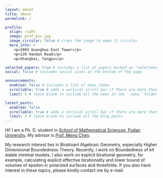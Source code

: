 ```yaml
---
layout: about
title: about
permalink: /

profile:
  align: right
  image: prof_pic.jpg
  image_circular: false # crops the image to make it circular
  more_info: >
    <p>2003 Guanghua East Tower</p>
    <p>220 Handan Road</p>
    <p>Shanghai, Yangpu</p>

selected_papers: true # includes a list of papers marked as "selected={true}"
social: false # includes social icons at the bottom of the page

announcements:
  enabled: false # includes a list of news items
  scrollable: true # adds a vertical scroll bar if there are more than 3 news items
  limit: 5 # leave blank to include all the news in the `_news` folder

latest_posts:
  enabled: false
  scrollable: true # adds a vertical scroll bar if there are more than 3 new posts items
  limit: 3 # leave blank to include all the blog posts
---
```


Hi! I am a Ph. D. student in [School of Mathematical Sciences, Fudan University](https://math.fudan.edu.cn/). My advisor is [Prof. Meng Chen](https://faculty.fudan.edu.cn/chenmeng/zh_CN/index.htm).

My research interest lies in Biratioanl Algebraic Geometry, especially Higher Dimensional Boundedness Theory. Recently, I work on Boundedness of klt stable minimal models. I also work on explicit birational geometry, for example, calculating explicit effective birationality and lower bound of volumes of epsilon-lc polarized surfaces and threefolds. If you also have interest in these topics, please kindly contact me by e-mail.
